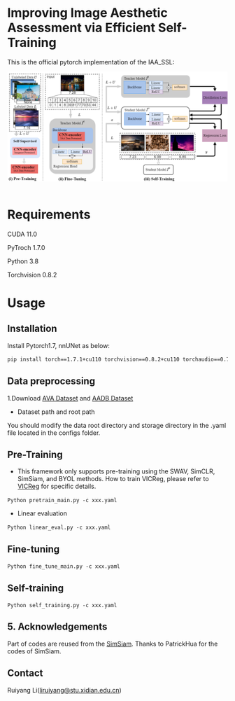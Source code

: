 # Improving Image Aesthetic Assessment via Efficient Self-Training
This is the official pytorch implementation of the IAA_SSL:

<div align = "center">
<img src="network.png" width="512px" height="250px" />
 </div>
 <br />

# Requirements
CUDA 11.0

PyTroch 1.7.0

Python 3.8

Torchvision 0.8.2

# Usage
## Installation
Install Pytorch1.7, nnUNet as below:
```bash
pip install torch==1.7.1+cu110 torchvision==0.8.2+cu110 torchaudio==0.7.2 -f https://download.pytorch.org/whl/torch_stable.html

```
## Data preprocessing
1.Download [AVA Dataset](https://) and [AADB Dataset](https://) 

* Dataset path and root path 

You should modify the data root directory and storage directory in the .yaml file located in the configs folder.
 
## Pre-Training

* This framework only supports pre-training using the SWAV, SimCLR, SimSiam, and BYOL methods. How to train VICReg, please refer to [VICReg](https://github.com/facebookresearch/vicreg) for specific details.
 
`Python pretrain_main.py -c xxx.yaml`

* Linear evaluation

`Python linear_eval.py -c xxx.yaml`

 ## Fine-tuning
 
`Python fine_tune_main.py -c xxx.yaml`
 
## Self-training
  
`Python self_training.py -c xxx.yaml`
  
   
## 5. Acknowledgements
Part of codes are reused from the [SimSiam](https://github.com/PatrickHua/SimSiam). Thanks to PatrickHua for the codes of SimSiam.

## Contact

Ruiyang Li(liruiyang@stu.xidian.edu.cn)
  
 
